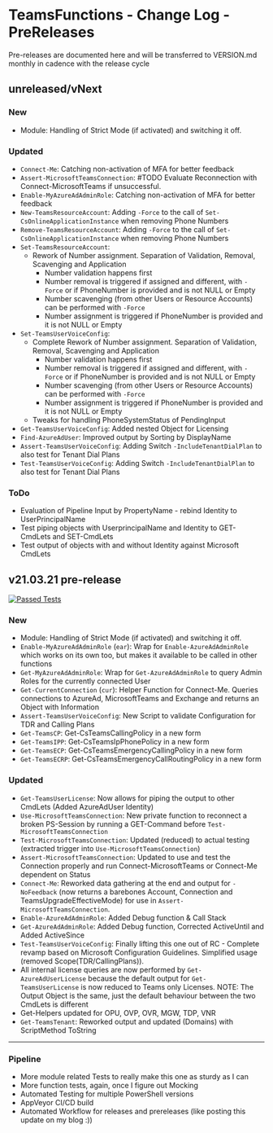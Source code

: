 # TeamsFunctions - Change Log - PreReleases

Pre-releases are documented here and will be transferred to VERSION.md monthly in cadence with the release cycle

## unreleased/vNext

### New

- Module: Handling of Strict Mode (if activated) and switching it off.

### Updated

- `Connect-Me`: Catching non-activation of MFA for better feedback
- `Assert-MicrosoftTeamsConnection`: #TODO Evaluate Reconnection with Connect-MicrosoftTeams if unsuccessful.
- `Enable-MyAzureAdAdminRole`: Catching non-activation of MFA for better feedback
- `New-TeamsResourceAccount`: Adding `-Force` to the call of `Set-CsOnlineApplicationInstance` when removing Phone Numbers
- `Remove-TeamsResourceAccount`: Adding `-Force` to the call of `Set-CsOnlineApplicationInstance` when removing Phone Numbers
- `Set-TeamsResourceAccount`:
  - Rework of Number assignment. Separation of Validation, Removal, Scavenging and Application
    - Number validation happens first
    - Number removal is triggered if assigned and different, with `-Force` or if PhoneNumber is provided and is not NULL or Empty
    - Number scavenging (from other Users or Resource Accounts) can be performed with `-Force`
    - Number assignment is triggered if PhoneNumber is provided and it is not NULL or Empty
- `Set-TeamsUserVoiceConfig`:
  - Complete Rework of Number assignment. Separation of Validation, Removal, Scavenging and Application
    - Number validation happens first
    - Number removal is triggered if assigned and different, with `-Force` or if PhoneNumber is provided and is not NULL or Empty
    - Number scavenging (from other Users or Resource Accounts) can be performed with `-Force`
    - Number assignment is triggered if PhoneNumber is provided and it is not NULL or Empty
  - Tweaks for handling PhoneSystemStatus of PendingInput
- `Get-TeamsUserVoiceConfig`: Added nested Object for Licensing
- `Find-AzureAdUser`: Improved output by Sorting by DisplayName
- `Assert-TeamsUserVoiceConfig`: Adding Switch `-IncludeTenantDialPlan` to also test for Tenant Dial Plans
- `Test-TeamsUserVoiceConfig`: Adding Switch `-IncludeTenantDialPlan` to also test for Tenant Dial Plans

### ToDo

- Evaluation of Pipeline Input by PropertyName - rebind Identity to UserPrincipalName
- Test piping objects with UserprincipalName and Identity to GET-CmdLets and SET-CmdLets
- Test output of objects with and without Identity against Microsoft CmdLets

## v21.03.21 pre-release

[![Passed Tests](https://img.shields.io/badge/Tests%20Passed-1181-blue.svg)](https://github.com/DEberhardt/TeamsFunctions)

### New

- Module: Handling of Strict Mode (if activated) and switching it off.
- `Enable-MyAzureAdAdminRole` (`ear`): Wrap for `Enable-AzureAdAdminRole` which works on its own too, but makes it available to be called in other functions
- `Get-MyAzureAdAdminRole`: Wrap for `Get-AzureAdAdminRole` to query Admin Roles for the currently connected User
- `Get-CurrentConnection` (`cur`): Helper Function for Connect-Me. Queries connections to AzureAd, MicrosoftTeams and Exchange and returns an Object with Information
- `Assert-TeamsUserVoiceConfig`: New Script to validate Configuration for TDR and Calling Plans
- `Get-TeamsCP`: Get-CsTeamsCallingPolicy in a new form
- `Get-TeamsIPP`: Get-CsTeamsIpPhonePolicy in a new form
- `Get-TeamsECP`: Get-CsTeamsEmergencyCallingPolicy in a new form
- `Get-TeamsECRP`: Get-CsTeamsEmergencyCallRoutingPolicy in a new form

### Updated

- `Get-TeamsUserLicense`: Now allows for piping the output to other CmdLets (Added AzureAdUser Identity)
- `Use-MicrosoftTeamsConnection`: New private function to reconnect a broken PS-Session by running a GET-Command before `Test-MicrosoftTeamsConnection`
- `Test-MicrosoftTeamsConnection`: Updated (reduced) to actual testing (extracted trigger into `Use-MicrosoftTeamsConnection`)
- `Assert-MicrosoftTeamsConnection`: Updated to use and test the Connection properly and run Connect-MicrosoftTeams or Connect-Me dependent on Status
- `Connect-Me`: Reworked data gathering at the end and output for `-NoFeedback` (now returns a barebones Account, Connection and TeamsUpgradeEffectiveMode) for use in `Assert-MicrosoftTeamsConnection`.
- `Enable-AzureAdAdminRole`: Added Debug function & Call Stack
- `Get-AzureAdAdminRole`: Added Debug function, Corrected ActiveUntil and Added ActiveSince
- `Test-TeamsUserVoiceConfig`: Finally lifting this one out of RC - Complete revamp based on Microsoft Configuration Guidelines. Simplified usage (removed Scope(TDR/CallingPlans)).
- All internal license queries are now performed by `Get-AzureAdUserLicense` because the default output for `Get-TeamsUserLicense` is now reduced to Teams only Licenses.
NOTE: The Output Object is the same, just the default behaviour between the two CmdLets is different
- Get-Helpers updated for OPU, OVP, OVR, MGW, TDP, VNR
- `Get-TeamsTenant`: Reworked output and updated (Domains) with ScriptMethod ToString

---------------------------------------------

### Pipeline

- More module related Tests to really make this one as sturdy as I can
- More function tests, again, once I figure out Mocking
- Automated Testing for multiple PowerShell versions
- AppVeyor CI/CD build
- Automated Workflow for releases and prereleases (like posting this update on my blog :))
